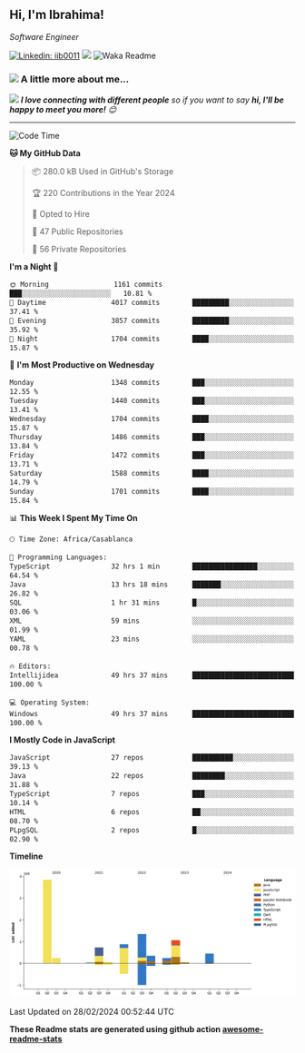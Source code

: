 <h2>Hi, I'm Ibrahima! </h2>
<p><em>Software Engineer 
</em></p>


[![Linkedin: iib0011](https://img.shields.io/badge/-iib0011-blue?style=flat-square&logo=Linkedin&logoColor=white&link=https://www.linkedin.com/in/iib0011/)](https://www.linkedin.com/in/iib0011/)
![](https://visitor-badge.glitch.me/badge?page_id=iib0011)
![Waka Readme](https://github.com/iib0011/iib0011/workflows/Waka%20Readme/badge.svg)


### <img src="https://media.giphy.com/media/VgCDAzcKvsR6OM0uWg/giphy.gif" width="50"> A little more about me...  


<img src="https://media.giphy.com/media/LnQjpWaON8nhr21vNW/giphy.gif" width="60"> <em><b>I love connecting with different people</b> so if you want to say <b>hi, I'll be happy to meet you more!</b> 😊</em>

---
<!--START_SECTION:waka-->
![Code Time](http://img.shields.io/badge/Code%20Time-3%2C031%20hrs%2056%20mins-blue)

**🐱 My GitHub Data** 

> 📦 280.0 kB Used in GitHub's Storage 
 > 
> 🏆 220 Contributions in the Year 2024
 > 
> 💼 Opted to Hire
 > 
> 📜 47 Public Repositories 
 > 
> 🔑 56 Private Repositories 
 > 
**I'm a Night 🦉** 

```text
🌞 Morning                1161 commits        ███░░░░░░░░░░░░░░░░░░░░░░   10.81 % 
🌆 Daytime                4017 commits        █████████░░░░░░░░░░░░░░░░   37.41 % 
🌃 Evening                3857 commits        █████████░░░░░░░░░░░░░░░░   35.92 % 
🌙 Night                  1704 commits        ████░░░░░░░░░░░░░░░░░░░░░   15.87 % 
```
📅 **I'm Most Productive on Wednesday** 

```text
Monday                   1348 commits        ███░░░░░░░░░░░░░░░░░░░░░░   12.55 % 
Tuesday                  1440 commits        ███░░░░░░░░░░░░░░░░░░░░░░   13.41 % 
Wednesday                1704 commits        ████░░░░░░░░░░░░░░░░░░░░░   15.87 % 
Thursday                 1486 commits        ███░░░░░░░░░░░░░░░░░░░░░░   13.84 % 
Friday                   1472 commits        ███░░░░░░░░░░░░░░░░░░░░░░   13.71 % 
Saturday                 1588 commits        ████░░░░░░░░░░░░░░░░░░░░░   14.79 % 
Sunday                   1701 commits        ████░░░░░░░░░░░░░░░░░░░░░   15.84 % 
```


📊 **This Week I Spent My Time On** 

```text
🕑︎ Time Zone: Africa/Casablanca

💬 Programming Languages: 
TypeScript               32 hrs 1 min        ████████████████░░░░░░░░░   64.54 % 
Java                     13 hrs 18 mins      ███████░░░░░░░░░░░░░░░░░░   26.82 % 
SQL                      1 hr 31 mins        █░░░░░░░░░░░░░░░░░░░░░░░░   03.06 % 
XML                      59 mins             ░░░░░░░░░░░░░░░░░░░░░░░░░   01.99 % 
YAML                     23 mins             ░░░░░░░░░░░░░░░░░░░░░░░░░   00.78 % 

🔥 Editors: 
Intellijidea             49 hrs 37 mins      █████████████████████████   100.00 % 

💻 Operating System: 
Windows                  49 hrs 37 mins      █████████████████████████   100.00 % 
```

**I Mostly Code in JavaScript** 

```text
JavaScript               27 repos            ██████████░░░░░░░░░░░░░░░   39.13 % 
Java                     22 repos            ████████░░░░░░░░░░░░░░░░░   31.88 % 
TypeScript               7 repos             ███░░░░░░░░░░░░░░░░░░░░░░   10.14 % 
HTML                     6 repos             ██░░░░░░░░░░░░░░░░░░░░░░░   08.70 % 
PLpgSQL                  2 repos             █░░░░░░░░░░░░░░░░░░░░░░░░   02.90 % 
```



**Timeline**

![Lines of Code chart](https://raw.githubusercontent.com/iib0011/iib0011/master/assets/bar_graph.png)


 Last Updated on 28/02/2024 00:52:44 UTC
<!--END_SECTION:waka-->

**These Readme stats are generated using github action [awesome-readme-stats](https://github.com/iib0011/waka-readme-stats)**
